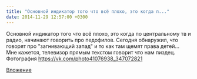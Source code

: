 ```yaml
---
title: "Основной индикатор того что всё плохо, это когда п..."
date: 2014-11-29 12:57:00 +0300
---
```


Основной индикатор того что всё плохо, это когда по центральному тв и радио, начинают говорить про педофилов. Сегодня обнаружил, что говорят про "загнивающий запад" и то как там щемят права детей... Мне кажется, телевизор прямым текстом говорит что нам пиздец.
Фотография
https://vk.com/photo41076938_347072821

[Вложение](https://vk.com/photo41076938_347072821)
